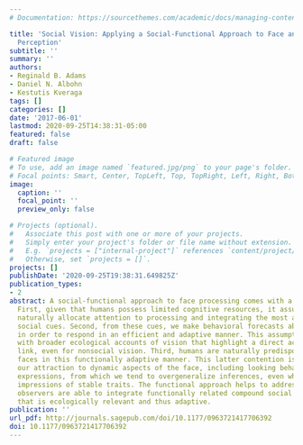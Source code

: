 ```yaml
---
# Documentation: https://sourcethemes.com/academic/docs/managing-content/

title: 'Social Vision: Applying a Social-Functional Approach to Face and Expression
  Perception'
subtitle: ''
summary: ''
authors:
- Reginald B. Adams
- Daniel N. Albohn
- Kestutis Kveraga
tags: []
categories: []
date: '2017-06-01'
lastmod: 2020-09-25T14:38:31-05:00
featured: false
draft: false

# Featured image
# To use, add an image named `featured.jpg/png` to your page's folder.
# Focal points: Smart, Center, TopLeft, Top, TopRight, Left, Right, BottomLeft, Bottom, BottomRight.
image:
  caption: ''
  focal_point: ''
  preview_only: false

# Projects (optional).
#   Associate this post with one or more of your projects.
#   Simply enter your project's folder or file name without extension.
#   E.g. `projects = ["internal-project"]` references `content/project/deep-learning/index.md`.
#   Otherwise, set `projects = []`.
projects: []
publishDate: '2020-09-25T19:38:31.649825Z'
publication_types:
- 2
abstract: A social-functional approach to face processing comes with a number of assumptions.
  First, given that humans possess limited cognitive resources, it assumes that we
  naturally allocate attention to processing and integrating the most adaptively relevant
  social cues. Second, from these cues, we make behavioral forecasts about others
  in order to respond in an efficient and adaptive manner. This assumption aligns
  with broader ecological accounts of vision that highlight a direct action-perception
  link, even for nonsocial vision. Third, humans are naturally predisposed to process
  faces in this functionally adaptive manner. This latter contention is implied by
  our attraction to dynamic aspects of the face, including looking behavior and facial
  expressions, from which we tend to overgeneralize inferences, even when forming
  impressions of stable traits. The functional approach helps to address how and why
  observers are able to integrate functionally related compound social cues in a manner
  that is ecologically relevant and thus adaptive.
publication: ''
url_pdf: http://journals.sagepub.com/doi/10.1177/0963721417706392
doi: 10.1177/0963721417706392
---
```

